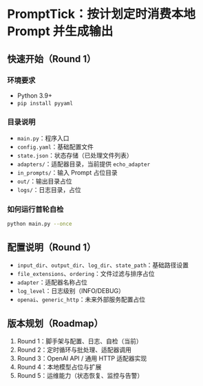 # PromptTick：按计划定时消费本地 Prompt 并生成输出

## 快速开始（Round 1）

### 环境要求
- Python 3.9+
- `pip install pyyaml`

### 目录说明
- `main.py`：程序入口
- `config.yaml`：基础配置文件
- `state.json`：状态存储（已处理文件列表）
- `adapters/`：适配器目录，当前提供 `echo_adapter`
- `in_prompts/`：输入 Prompt 占位目录
- `out/`：输出目录占位
- `logs/`：日志目录，占位

### 如何运行首轮自检
```bash
python main.py --once
```

## 配置说明（Round 1）
- `input_dir`、`output_dir`、`log_dir`、`state_path`：基础路径设置
- `file_extensions`、`ordering`：文件过滤与排序占位
- `adapter`：适配器名称占位
- `log_level`：日志级别（INFO/DEBUG）
- `openai`、`generic_http`：未来外部服务配置占位

## 版本规划（Roadmap）
1. Round 1：脚手架与配置、日志、自检（当前）
2. Round 2：定时循环与批处理、适配器调用
3. Round 3：OpenAI API / 通用 HTTP 适配器实现
4. Round 4：本地模型占位与扩展
5. Round 5：运维能力（状态恢复、监控与告警）
